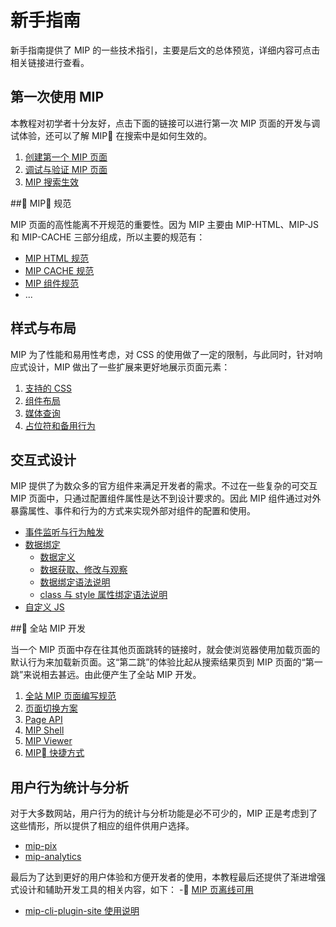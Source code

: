 # 新手指南

新手指南提供了 MIP 的一些技术指引，主要是后文的总体预览，详细内容可点击相关链接进行查看。

## 第一次使用 MIP 

本教程对初学者十分友好，点击下面的链接可以进行第一次 MIP 页面的开发与调试体验，还可以了解 MIP 在搜索中是如何生效的。
1. [创建第一个 MIP 页面](./start-writing-first-mip.md)
2. [调试与验证 MIP 页面](./debug-and-validate.md)
3. [MIP 搜索生效](./mip-in-search/introduction.md)

## MIP 规范

MIP 页面的高性能离不开规范的重要性。因为 MIP 主要由 MIP-HTML、MIP-JS 和 MIP-CACHE 三部分组成，所以主要的规范有：
- [MIP HTML 规范](../mip-standard/mip-html-spec.md)
- [MIP CACHE 规范](../mip-standard/mip-cache-spec.md)
- [MIP 组件规范](../mip-standard/mip-components-spec.md)
- ...

## 样式与布局

MIP 为了性能和易用性考虑，对 CSS 的使用做了一定的限制，与此同时，针对响应式设计，MIP 做出了一些扩展来更好地展示页面元素：
1. [支持的 CSS ](../style-and-layout/supported-css.md)
2. [组件布局](../style-and-layout/layout.md)
3. [媒体查询](../style-and-layout/meadia-query.md)
4. [占位符和备用行为](../style-and-layout/placeholder-and-fallback.md)

## 交互式设计

MIP 提供了为数众多的官方组件来满足开发者的需求。不过在一些复杂的可交互 MIP 页面中，只通过配置组件属性是达不到设计要求的。因此 MIP 组件通过对外暴露属性、事件和行为的方式来实现外部对组件的配置和使用。
- [事件监听与行为触发](../interactive-mip/event-and-action.md)
- [数据绑定](../interactive-mip/data-binding/introduction.md)
    - [数据定义](../interactive-mip/data-binding/data-definition.md)
    - [数据获取、修改与观察](../interactive-mip/data-binding/data-operation.md)
    - [数据绑定语法说明](../interactive-mip/data-binding/mip-bind.md)
    - [class 与 style 属性绑定语法说明](../interactive-mip/data-binding/class-and-style-binding.md)
- [自定义 JS](../interactive-mip/custom-js.md)

## 全站 MIP 开发

当一个 MIP 页面中存在往其他页面跳转的链接时，就会使浏览器使用加载页面的默认行为来加载新页面。这“第二跳”的体验比起从搜索结果页到 MIP 页面的“第一跳”来说相去甚远。由此便产生了全站 MIP 开发。

1. [全站 MIP 页面编写规范](../all-sites-mip/structure.md)
2. [页面切换方案](../all-sites-mip/switch-page.md)
3. [Page API](../all-sites-mip/page-api.md)
4. [MIP Shell](../all-sites-mip/mip-shell.md)
5. [MIP Viewer](../all-sites-mip/viewer.md)
6. [MIP 快捷方式](../all-sites-mip/style.md)

## 用户行为统计与分析

对于大多数网站，用户行为的统计与分析功能是必不可少的，MIP 正是考虑到了这些情形，所以提供了相应的组件供用户选择。
- [mip-pix](../analytics/mip-pix.md)
- [mip-analytics](../analytics/mip-analytics.md)

最后为了达到更好的用户体验和方便开发者的使用，本教程最后还提供了渐进增强式设计和辅助开发工具的相关内容，如下：
- [MIP 页离线可用](../progressive-enhancement-design/introduction.md)
- [mip-cli-plugin-site 使用说明](../assistant-development-tools/introduction.md)
